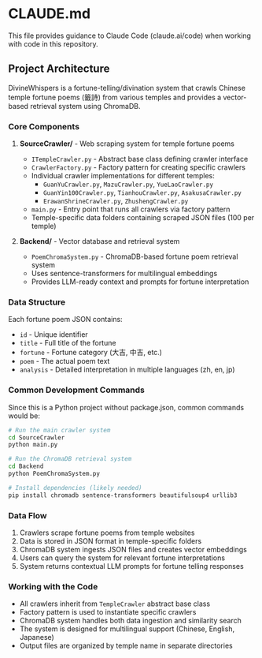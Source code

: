 # CLAUDE.md

This file provides guidance to Claude Code (claude.ai/code) when working with code in this repository.

## Project Architecture

DivineWhispers is a fortune-telling/divination system that crawls Chinese temple fortune poems (籤詩) from various temples and provides a vector-based retrieval system using ChromaDB.

### Core Components

1. **SourceCrawler/** - Web scraping system for temple fortune poems
   - `ITempleCrawler.py` - Abstract base class defining crawler interface
   - `CrawlerFactory.py` - Factory pattern for creating specific crawlers
   - Individual crawler implementations for different temples:
     - `GuanYuCrawler.py`, `MazuCrawler.py`, `YueLaoCrawler.py`
     - `GuanYin100Crawler.py`, `TianhouCrawler.py`, `AsakusaCrawler.py`
     - `ErawanShrineCrawler.py`, `ZhushengCrawler.py`
   - `main.py` - Entry point that runs all crawlers via factory pattern
   - Temple-specific data folders containing scraped JSON files (100 per temple)

2. **Backend/** - Vector database and retrieval system
   - `PoemChromaSystem.py` - ChromaDB-based fortune poem retrieval system
   - Uses sentence-transformers for multilingual embeddings
   - Provides LLM-ready context and prompts for fortune interpretation

### Data Structure

Each fortune poem JSON contains:
- `id` - Unique identifier
- `title` - Full title of the fortune
- `fortune` - Fortune category (大吉, 中吉, etc.)
- `poem` - The actual poem text
- `analysis` - Detailed interpretation in multiple languages (zh, en, jp)

### Common Development Commands

Since this is a Python project without package.json, common commands would be:

```bash
# Run the main crawler system
cd SourceCrawler
python main.py

# Run the ChromaDB retrieval system
cd Backend
python PoemChromaSystem.py

# Install dependencies (likely needed)
pip install chromadb sentence-transformers beautifulsoup4 urllib3
```

### Data Flow

1. Crawlers scrape fortune poems from temple websites
2. Data is stored in JSON format in temple-specific folders
3. ChromaDB system ingests JSON files and creates vector embeddings
4. Users can query the system for relevant fortune interpretations
5. System returns contextual LLM prompts for fortune telling responses

### Working with the Code

- All crawlers inherit from `TempleCrawler` abstract base class
- Factory pattern is used to instantiate specific crawlers
- ChromaDB system handles both data ingestion and similarity search
- The system is designed for multilingual support (Chinese, English, Japanese)
- Output files are organized by temple name in separate directories